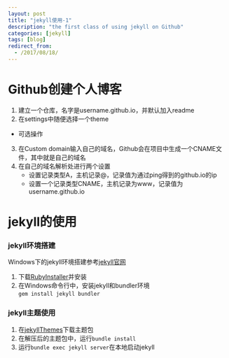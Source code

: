 ```yaml
---
layout: post
title: "jekyll使用-1"
description: "the first class of using jekyll on Github"
categories: [jekyll]
tags: [blog]
redirect_from:
  - /2017/08/18/
---
```

# Github创建个人博客
1. 建立一个仓库，名字是username.github.io，并默认加入readme
2. 在settings中随便选择一个theme  
* 可选操作  
3. 在Custom domain输入自己的域名，Github会在项目中生成一个CNAME文件，其中就是自己的域名
4. 在自己的域名解析处进行两个设置
   * 设置记录类型A，主机记录@，记录值为通过ping得到的github.io的ip
   * 设置一个记录类型CNAME，主机记录为www，记录值为username.github.io

# jekyll的使用
### jekyll环境搭建
Windows下的jekyll环境搭建参考[jekyll官网](https://jekyllrb.com/docs/windows/)
1. 下载[RubyInstaller](https://rubyinstaller.org/)并安装
2. 在Windows命令行中，安装jekyll和bundler环境  
   `gem install jekyll bundler`
   
### jekyll主题使用
1. 在[jekyllThemes](http://jekyllthemes.org/)下载主题包
2. 在解压后的主题包中，运行`bundle install`
3. 运行`bundle exec jekyll server`在本地启动jekyll
